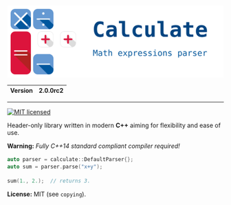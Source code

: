 ![Calculate](resource/calculate.svg)

| Version | 2.0.0rc2 |
| ------- | ---------|

---

[![MIT licensed](https://img.shields.io/badge/license-MIT-blue.svg)](https://github.com/newlawrence/Calculate/blob/7f96b434dd77461f17a71f3fe3025c21b73ed0d0/copying)

Header-only library written in modern **C++** aiming for flexibility and ease of use.

**Warning:** *Fully C++14 standard compliant compiler required!*

```c++
auto parser = calculate::DefaultParser{};
auto sum = parser.parse("x+y");

sum(1., 2.);  // returns 3.
```

**License:** MIT (see `copying`).
